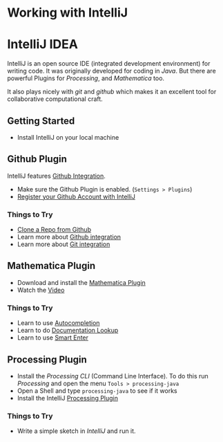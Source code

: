 Working with IntelliJ
=====================

# IntelliJ IDEA

IntelliJ is an open source IDE (integrated development environment) for writing code.
It was originally developed for coding in *Java*.
But there are powerful Plugins for *Processing*, and *Mathematica* too.

It also plays nicely with *git* and *github* which makes it an excellent tool for collaborative computational craft.

## Getting Started

* Install IntelliJ on your local machine

## Github Plugin

IntelliJ features [Github Integration](https://www.jetbrains.com/idea/webhelp/using-github-integration.html).

* Make sure the Github Plugin is enabled. (`Settings > Plugins`)
* [Register your Github Account with IntelliJ](https://www.jetbrains.com/idea/webhelp/registering-github-account-in-intellij-idea.html)

### Things to Try

* [Clone a Repo from Github](https://www.jetbrains.com/idea/webhelp/cloning-a-repository-from-github.html)
* Learn more about [Github integration](https://www.jetbrains.com/idea/webhelp/using-github-integration.html)
* Learn more about [Git integration](https://www.jetbrains.com/idea/webhelp/using-git-integration.html)


## Mathematica Plugin

* Download and install the [Mathematica Plugin](http://mathematicaplugin.halirutan.de)
* Watch the [Video](http://www.youtube.com/watch?v=8N62I1qJryA&hd=1) 

### Things to Try

* Learn to use [Autocompletion](http://mathematicaplugin.halirutan.de/index.php/features#autocompletion)
* Learn to do [Documentation Lookup](http://mathematicaplugin.halirutan.de/index.php/features#documentation-lookup)
* Learn to use [Smart Enter](http://mathematicaplugin.halirutan.de/index.php/features#smart-enter)

## Processing Plugin

* Install the *Processing CLI* (Command Line Interface). To do this run *Processing* and open the menu `Tools > processing-java`
* Open a Shell and type `processing-java` to see if it works
* Install the IntelliJ [Processing Plugin](https://github.com/arthurlockman/Processing-IntelliJ/) 

### Things to Try

* Write a simple sketch in *IntelliJ* and run it.






